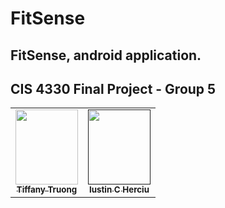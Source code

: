 # FitSense
## FitSense, android application.
## CIS 4330 Final Project - Group 5


[//]: # ( readme: collaborators -start )
<table>
<tr>
    <td align="center">
        <a href="https://github.com/tt50">
            <img src="" width="100" height="120" alt=""/>
            <br />
            <sub><b>Tiffany Truong</b></sub>
        </a>
    </td>
    <td align="center">
        <a href="">
            <img src="" width="100;" height="120" alt=""/>
            <br />
            <sub><b>Iustin C Herciu</b></sub>
        </a>
    </td>
    </tr>
</table>
